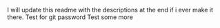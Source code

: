 I will update this readme with the descriptions at the end if i ever make it there. 
Test for git password
Test some more
